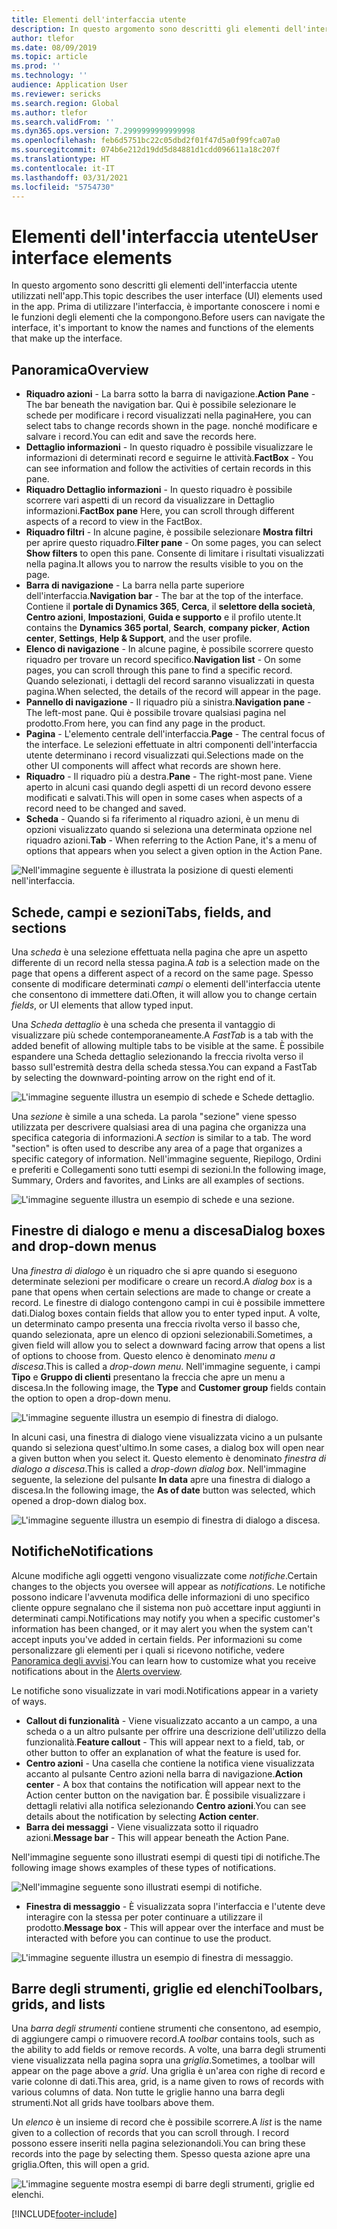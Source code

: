 ```yaml
---
title: Elementi dell'interfaccia utente
description: In questo argomento sono descritti gli elementi dell'interfaccia utente utilizzati nell'app.
author: tlefor
ms.date: 08/09/2019
ms.topic: article
ms.prod: ''
ms.technology: ''
audience: Application User
ms.reviewer: sericks
ms.search.region: Global
ms.author: tlefor
ms.search.validFrom: ''
ms.dyn365.ops.version: 7.2999999999999998
ms.openlocfilehash: feb6d5751bc22c05dbd2f01f47d5a0f99fca07a0
ms.sourcegitcommit: 074b6e212d19dd5d84881d1cdd096611a18c207f
ms.translationtype: HT
ms.contentlocale: it-IT
ms.lasthandoff: 03/31/2021
ms.locfileid: "5754730"
---
```

# <a name="user-interface-elements"></a><span data-ttu-id="3e6ac-103">Elementi dell'interfaccia utente</span><span class="sxs-lookup"><span data-stu-id="3e6ac-103">User interface elements</span></span>

<span data-ttu-id="3e6ac-104">In questo argomento sono descritti gli elementi dell'interfaccia utente utilizzati nell'app.</span><span class="sxs-lookup"><span data-stu-id="3e6ac-104">This topic describes the user interface (UI) elements used in the app.</span></span> <span data-ttu-id="3e6ac-105">Prima di utilizzare l'interfaccia, è importante conoscere i nomi e le funzioni degli elementi che la compongono.</span><span class="sxs-lookup"><span data-stu-id="3e6ac-105">Before users can navigate the interface, it's important to know the names and functions of the elements that make up the interface.</span></span>

## <a name="overview"></a><span data-ttu-id="3e6ac-106">Panoramica</span><span class="sxs-lookup"><span data-stu-id="3e6ac-106">Overview</span></span>

- <span data-ttu-id="3e6ac-107">**Riquadro azioni** - La barra sotto la barra di navigazione.</span><span class="sxs-lookup"><span data-stu-id="3e6ac-107">**Action Pane** - The bar beneath the navigation bar.</span></span> <span data-ttu-id="3e6ac-108">Qui è possibile selezionare le schede per modificare i record visualizzati nella pagina</span><span class="sxs-lookup"><span data-stu-id="3e6ac-108">Here, you can select tabs to change records shown in the page.</span></span> <span data-ttu-id="3e6ac-109">nonché modificare e salvare i record.</span><span class="sxs-lookup"><span data-stu-id="3e6ac-109">You can edit and save the records here.</span></span>  
- <span data-ttu-id="3e6ac-110">**Dettaglio informazioni** - In questo riquadro è possibile visualizzare le informazioni di determinati record e seguirne le attività.</span><span class="sxs-lookup"><span data-stu-id="3e6ac-110">**FactBox** - You can see information and follow the activities of certain records in this pane.</span></span>  
- <span data-ttu-id="3e6ac-111">**Riquadro Dettaglio informazioni** - In questo riquadro è possibile scorrere vari aspetti di un record da visualizzare in Dettaglio informazioni.</span><span class="sxs-lookup"><span data-stu-id="3e6ac-111">**FactBox pane** Here, you can scroll through different aspects of a record to view in the FactBox.</span></span>  
- <span data-ttu-id="3e6ac-112">**Riquadro filtri** - In alcune pagine, è possibile selezionare **Mostra filtri** per aprire questo riquadro.</span><span class="sxs-lookup"><span data-stu-id="3e6ac-112">**Filter pane** - On some pages, you can select **Show filters** to open this pane.</span></span> <span data-ttu-id="3e6ac-113">Consente di limitare i risultati visualizzati nella pagina.</span><span class="sxs-lookup"><span data-stu-id="3e6ac-113">It allows you to narrow the results visible to you on the page.</span></span>  
- <span data-ttu-id="3e6ac-114">**Barra di navigazione** - La barra nella parte superiore dell'interfaccia.</span><span class="sxs-lookup"><span data-stu-id="3e6ac-114">**Navigation bar** - The bar at the top of the interface.</span></span> <span data-ttu-id="3e6ac-115">Contiene il **portale di Dynamics 365**, **Cerca**, il **selettore della società**, **Centro azioni**, **Impostazioni**, **Guida e supporto** e il profilo utente.</span><span class="sxs-lookup"><span data-stu-id="3e6ac-115">It contains the **Dynamics 365 portal**, **Search**, **company picker**, **Action center**, **Settings**, **Help & Support**, and the user profile.</span></span>  
- <span data-ttu-id="3e6ac-116">**Elenco di navigazione** - In alcune pagine, è possibile scorrere questo riquadro per trovare un record specifico.</span><span class="sxs-lookup"><span data-stu-id="3e6ac-116">**Navigation list** - On some pages, you can scroll through this pane to find a specific record.</span></span> <span data-ttu-id="3e6ac-117">Quando selezionati, i dettagli del record saranno visualizzati in questa pagina.</span><span class="sxs-lookup"><span data-stu-id="3e6ac-117">When selected, the details of the record will appear in the page.</span></span>  
- <span data-ttu-id="3e6ac-118">**Pannello di navigazione** - Il riquadro più a sinistra.</span><span class="sxs-lookup"><span data-stu-id="3e6ac-118">**Navigation pane** - The left-most pane.</span></span> <span data-ttu-id="3e6ac-119">Qui è possibile trovare qualsiasi pagina nel prodotto.</span><span class="sxs-lookup"><span data-stu-id="3e6ac-119">From here, you can find any page in the product.</span></span>  
- <span data-ttu-id="3e6ac-120">**Pagina** - L'elemento centrale dell'interfaccia.</span><span class="sxs-lookup"><span data-stu-id="3e6ac-120">**Page** - The central focus of the interface.</span></span> <span data-ttu-id="3e6ac-121">Le selezioni effettuate in altri componenti dell'interfaccia utente determinano i record visualizzati qui.</span><span class="sxs-lookup"><span data-stu-id="3e6ac-121">Selections made on the other UI components will affect what records are shown here.</span></span>  
- <span data-ttu-id="3e6ac-122">**Riquadro** - Il riquadro più a destra.</span><span class="sxs-lookup"><span data-stu-id="3e6ac-122">**Pane** - The right-most pane.</span></span> <span data-ttu-id="3e6ac-123">Viene aperto in alcuni casi quando degli aspetti di un record devono essere modificati e salvati.</span><span class="sxs-lookup"><span data-stu-id="3e6ac-123">This will open in some cases when aspects of a record need to be changed and saved.</span></span>  
- <span data-ttu-id="3e6ac-124">**Scheda** - Quando si fa riferimento al riquadro azioni, è un menu di opzioni visualizzato quando si seleziona una determinata opzione nel riquadro azioni.</span><span class="sxs-lookup"><span data-stu-id="3e6ac-124">**Tab** - When referring to the Action Pane, it's a menu of options that appears when you select a given option in the Action Pane.</span></span>  

![Nell'immagine seguente è illustrata la posizione di questi elementi nell'interfaccia.](media/user-interface-01.png)

## <a name="tabs-fields-and-sections"></a><span data-ttu-id="3e6ac-126">Schede, campi e sezioni</span><span class="sxs-lookup"><span data-stu-id="3e6ac-126">Tabs, fields, and sections</span></span>

<span data-ttu-id="3e6ac-127">Una *scheda* è una selezione effettuata nella pagina che apre un aspetto differente di un record nella stessa pagina.</span><span class="sxs-lookup"><span data-stu-id="3e6ac-127">A *tab* is a selection made on the page that opens a different aspect of a record on the same page.</span></span> <span data-ttu-id="3e6ac-128">Spesso consente di modificare determinati *campi* o elementi dell'interfaccia utente che consentono di immettere dati.</span><span class="sxs-lookup"><span data-stu-id="3e6ac-128">Often, it will allow you to change certain *fields*, or UI elements that allow typed input.</span></span> 

<span data-ttu-id="3e6ac-129">Una *Scheda dettaglio* è una scheda che presenta il vantaggio di visualizzare più schede contemporaneamente.</span><span class="sxs-lookup"><span data-stu-id="3e6ac-129">A *FastTab* is a tab with the added benefit of allowing multiple tabs to be visible at the same.</span></span> <span data-ttu-id="3e6ac-130">È possibile espandere una Scheda dettaglio selezionando la freccia rivolta verso il basso sull'estremità destra della scheda stessa.</span><span class="sxs-lookup"><span data-stu-id="3e6ac-130">You can expand a FastTab by selecting the downward-pointing arrow on the right end of it.</span></span>

![L'immagine seguente illustra un esempio di schede e Schede dettaglio.](media/user-interface-02.png)

<span data-ttu-id="3e6ac-132">Una *sezione* è simile a una scheda. La parola "sezione" viene spesso utilizzata per descrivere qualsiasi area di una pagina che organizza una specifica categoria di informazioni.</span><span class="sxs-lookup"><span data-stu-id="3e6ac-132">A *section* is similar to a tab. The word "section" is often used to describe any area of a page that organizes a specific category of information.</span></span> <span data-ttu-id="3e6ac-133">Nell'immagine seguente, Riepilogo, Ordini e preferiti e Collegamenti sono tutti esempi di sezioni.</span><span class="sxs-lookup"><span data-stu-id="3e6ac-133">In the following image, Summary, Orders and favorites, and Links are all examples of sections.</span></span>

![L'immagine seguente illustra un esempio di schede e una sezione.](media/user-interface-03.png)

## <a name="dialog-boxes-and-drop-down-menus"></a><span data-ttu-id="3e6ac-135">Finestre di dialogo e menu a discesa</span><span class="sxs-lookup"><span data-stu-id="3e6ac-135">Dialog boxes and drop-down menus</span></span>

<span data-ttu-id="3e6ac-136">Una *finestra di dialogo* è un riquadro che si apre quando si eseguono determinate selezioni per modificare o creare un record.</span><span class="sxs-lookup"><span data-stu-id="3e6ac-136">A *dialog box* is a pane that opens when certain selections are made to change or create a record.</span></span> <span data-ttu-id="3e6ac-137">Le finestre di dialogo contengono campi in cui è possibile immettere dati.</span><span class="sxs-lookup"><span data-stu-id="3e6ac-137">Dialog boxes contain fields that allow you to enter typed input.</span></span> <span data-ttu-id="3e6ac-138">A volte, un determinato campo presenta una freccia rivolta verso il basso che, quando selezionata, apre un elenco di opzioni selezionabili.</span><span class="sxs-lookup"><span data-stu-id="3e6ac-138">Sometimes, a given field will allow you to select a downward facing arrow that opens a list of options to choose from.</span></span> <span data-ttu-id="3e6ac-139">Questo elenco è denominato *menu a discesa*.</span><span class="sxs-lookup"><span data-stu-id="3e6ac-139">This is called a *drop-down menu*.</span></span> <span data-ttu-id="3e6ac-140">Nell'immagine seguente, i campi **Tipo** e **Gruppo di clienti** presentano la freccia che apre un menu a discesa.</span><span class="sxs-lookup"><span data-stu-id="3e6ac-140">In the following image, the **Type** and **Customer group** fields contain the option to open a drop-down menu.</span></span>

![L'immagine seguente illustra un esempio di finestra di dialogo.](media/user-interface-04.png)

<span data-ttu-id="3e6ac-142">In alcuni casi, una finestra di dialogo viene visualizzata vicino a un pulsante quando si seleziona quest'ultimo.</span><span class="sxs-lookup"><span data-stu-id="3e6ac-142">In some cases, a dialog box will open near a given button when you select it.</span></span> <span data-ttu-id="3e6ac-143">Questo elemento è denominato *finestra di dialogo a discesa*.</span><span class="sxs-lookup"><span data-stu-id="3e6ac-143">This is called a *drop-down dialog box*.</span></span> <span data-ttu-id="3e6ac-144">Nell'immagine seguente, la selezione del pulsante **In data** apre una finestra di dialogo a discesa.</span><span class="sxs-lookup"><span data-stu-id="3e6ac-144">In the following image, the **As of date** button was selected, which opened a drop-down dialog box.</span></span>

![L'immagine seguente illustra un esempio di finestra di dialogo a discesa.](media/user-interface-05.png)

## <a name="notifications"></a><span data-ttu-id="3e6ac-146">Notifiche</span><span class="sxs-lookup"><span data-stu-id="3e6ac-146">Notifications</span></span>

<span data-ttu-id="3e6ac-147">Alcune modifiche agli oggetti vengono visualizzate come *notifiche*.</span><span class="sxs-lookup"><span data-stu-id="3e6ac-147">Certain changes to the objects you oversee will appear as *notifications*.</span></span> <span data-ttu-id="3e6ac-148">Le notifiche possono indicare l'avvenuta modifica delle informazioni di uno specifico cliente oppure segnalano che il sistema non può accettare input aggiunti in determinati campi.</span><span class="sxs-lookup"><span data-stu-id="3e6ac-148">Notifications may notify you when a specific customer's information has been changed, or it may alert you when the system can't accept inputs you've added in certain fields.</span></span> <span data-ttu-id="3e6ac-149">Per informazioni su come personalizzare gli elementi per i quali si ricevono notifiche, vedere [Panoramica degli avvisi](../get-started/alerts-overview.md).</span><span class="sxs-lookup"><span data-stu-id="3e6ac-149">You can learn how to customize what you receive notifications about in the [Alerts overview](../get-started/alerts-overview.md).</span></span>

<span data-ttu-id="3e6ac-150">Le notifiche sono visualizzate in vari modi.</span><span class="sxs-lookup"><span data-stu-id="3e6ac-150">Notifications appear in a variety of ways.</span></span>
- <span data-ttu-id="3e6ac-151">**Callout di funzionalità** - Viene visualizzato accanto a un campo, a una scheda o a un altro pulsante per offrire una descrizione dell'utilizzo della funzionalità.</span><span class="sxs-lookup"><span data-stu-id="3e6ac-151">**Feature callout** - This will appear next to a field, tab, or other button to offer an explanation of what the feature is used for.</span></span> 
- <span data-ttu-id="3e6ac-152">**Centro azioni** - Una casella che contiene la notifica viene visualizzata accanto al pulsante Centro azioni nella barra di navigazione.</span><span class="sxs-lookup"><span data-stu-id="3e6ac-152">**Action center** - A box that contains the notification will appear next to the Action center button on the navigation bar.</span></span> <span data-ttu-id="3e6ac-153">È possibile visualizzare i dettagli relativi alla notifica selezionando **Centro azioni**.</span><span class="sxs-lookup"><span data-stu-id="3e6ac-153">You can see details about the notification by selecting **Action center**.</span></span>  
- <span data-ttu-id="3e6ac-154">**Barra dei messaggi** - Viene visualizzata sotto il riquadro azioni.</span><span class="sxs-lookup"><span data-stu-id="3e6ac-154">**Message bar** - This will appear beneath the Action Pane.</span></span>  

<span data-ttu-id="3e6ac-155">Nell'immagine seguente sono illustrati esempi di questi tipi di notifiche.</span><span class="sxs-lookup"><span data-stu-id="3e6ac-155">The following image shows examples of these types of notifications.</span></span>

![Nell'immagine seguente sono illustrati esempi di notifiche.](media/user-interface-06.png)

- <span data-ttu-id="3e6ac-157">**Finestra di messaggio** - È visualizzata sopra l'interfaccia e l'utente deve interagire con la stessa per poter continuare a utilizzare il prodotto.</span><span class="sxs-lookup"><span data-stu-id="3e6ac-157">**Message box** - This will appear over the interface and must be interacted with before you can continue to use the product.</span></span>  

![L'immagine seguente illustra un esempio di finestra di messaggio.](media/user-interface-07.png)

## <a name="toolbars-grids-and-lists"></a><span data-ttu-id="3e6ac-159">Barre degli strumenti, griglie ed elenchi</span><span class="sxs-lookup"><span data-stu-id="3e6ac-159">Toolbars, grids, and lists</span></span>

<span data-ttu-id="3e6ac-160">Una *barra degli strumenti* contiene strumenti che consentono, ad esempio, di aggiungere campi o rimuovere record.</span><span class="sxs-lookup"><span data-stu-id="3e6ac-160">A *toolbar* contains tools, such as the ability to add fields or remove records.</span></span> <span data-ttu-id="3e6ac-161">A volte, una barra degli strumenti viene visualizzata nella pagina sopra una *griglia*.</span><span class="sxs-lookup"><span data-stu-id="3e6ac-161">Sometimes, a toolbar will appear on the page above a *grid*.</span></span> <span data-ttu-id="3e6ac-162">Una griglia è un'area con righe di record e varie colonne di dati.</span><span class="sxs-lookup"><span data-stu-id="3e6ac-162">This area, grid, is a name given to rows of records with various columns of data.</span></span> <span data-ttu-id="3e6ac-163">Non tutte le griglie hanno una barra degli strumenti.</span><span class="sxs-lookup"><span data-stu-id="3e6ac-163">Not all grids have toolbars above them.</span></span>

<span data-ttu-id="3e6ac-164">Un *elenco* è un insieme di record che è possibile scorrere.</span><span class="sxs-lookup"><span data-stu-id="3e6ac-164">A *list* is the name given to a collection of records that you can scroll through.</span></span> <span data-ttu-id="3e6ac-165">I record possono essere inseriti nella pagina selezionandoli.</span><span class="sxs-lookup"><span data-stu-id="3e6ac-165">You can bring these records into the page by selecting them.</span></span> <span data-ttu-id="3e6ac-166">Spesso questa azione apre una griglia.</span><span class="sxs-lookup"><span data-stu-id="3e6ac-166">Often, this will open a grid.</span></span>

![L'immagine seguente mostra esempi di barre degli strumenti, griglie ed elenchi.](media/user-interface-08.png)


[!INCLUDE[footer-include](../../../includes/footer-banner.md)]